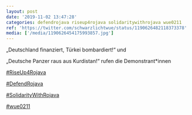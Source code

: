```yaml
---
layout: post
date: '2019-11-02 13:47:28'
categories: defendrojava riseup4rojava solidaritywithrojava wue0211
ref: 'https://twitter.com/schwarzlichtwue/status/1190626482118373378'
media: ['/media/1190626454175993857.jpg']
---
```

„Deutschland finanziert, Türkei bombardiert!“ und

„Deutsche Panzer raus aus Kurdistan!“ rufen die Demonstrant\*innen

[#RiseUp4Rojava](/t/riseup4rojava)

[#DefendRojava](/t/defendrojava)

[#SolidarityWithRojava](/t/solidaritywithrojava)

[#wue0211](/t/wue0211) 